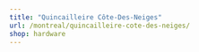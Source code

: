```yaml
---
title: "Quincailleire Côte-Des-Neiges"
url: /montreal/quincailleire-cote-des-neiges/
shop: hardware
---
```

